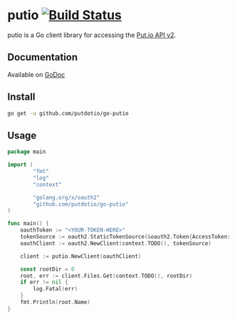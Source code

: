 # putio  [![Build Status](https://travis-ci.org/putdotio/go-putio.svg?branch=master)](https://travis-ci.org/putdotio/go-putio)

putio is a Go client library for accessing the [Put.io API v2](https://api.put.io/v2/docs).

## Documentation

Available on [GoDoc](http://godoc.org/github.com/putdotio/go-putio)

## Install

```sh
go get -u github.com/putdotio/go-putio
```

## Usage

```go
package main

import (
        "fmt"
        "log"
        "context"

        "golang.org/x/oauth2"
        "github.com/putdotio/go-putio"
)

func main() {
    oauthToken := "<YOUR-TOKEN-HERE>"
    tokenSource := oauth2.StaticTokenSource(&oauth2.Token{AccessToken: oauthToken})
    oauthClient := oauth2.NewClient(context.TODO(), tokenSource)

    client := putio.NewClient(oauthClient)

    const rootDir = 0
    root, err := client.Files.Get(context.TODO(), rootDir)
    if err != nil {
        log.Fatal(err)
    }
    fmt.Println(root.Name)
}
```
